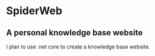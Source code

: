 # SpiderWeb
A personal knowledge base website
-----------------------------------
I plan to use .net core to create a knowledge base website.
